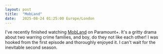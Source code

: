 ```yaml
---
layout: post
title:  "MobLand"
date:   2025-08-24 01:25:00 Europe/London
---
```


I've recently finished watching [MobLand](https://www.imdb.com/title/tt31510819/) on Paramount+. It's a gritty drama about two warring crime families, and boy, do they not like each other! I was hooked from the first episode and thoroughly enjoyed it. I can't wait for the inevitable second season.
